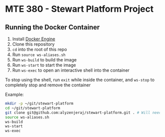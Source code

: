 # MTE 380 - Stewart Platform Project
## Running the Docker Container
1. Install [Docker Engine](https://docs.docker.com/engine/install/)
2. Clone this repository
3. `cd` into the root of this repo
4. Run `source ws-aliases.sh`
5. Run `ws-build` to build the image
6. Run `ws-start` to start the image
7. Run `ws-exec` to open an interactive shell into the container


To stop using the shell, run `exit` while inside the container, and `ws-stop` to completely stop and remove the container

Example:
```bash
mkdir -p ~/git/stewart-platform
cd ~/git/stewart-platform
git clone git@github.com:alyzenjeraj/stewart-platform.git . # Will need to set up SSH keys
source ws-aliases.sh
ws-build
ws-start
ws-exec

```